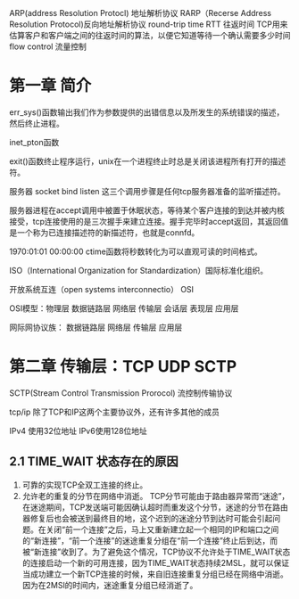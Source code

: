 

ARP(address Resolution Protocl) 地址解析协议
RARP（Recerse Address Resolution Protocol)反向地址解析协议
round-trip time   RTT  往返时间 TCP用来估算客户和客户端之间的往返时间的算法，以便它知道等待一个确认需要多少时间
flow control 流量控制

# 第一章 简介

err_sys()函数输出我们作为参数提供的出错信息以及所发生的系统错误的描述，然后终止进程。

inet_pton函数

exit()函数终止程序运行，unix在一个进程终止时总是关闭该进程所有打开的描述符。

服务器 socket   bind  listen  这三个调用步骤是任何tcp服务器准备的监听描述符。

服务器进程在accept调用中被置于休眠状态，等待某个客户连接的到达并被内核接受，tcp连接使用的是三次握手来建立连接。握手完毕时accept返回，其返回值是一个称为已连接描述符的新描述符，也就是connfd。

1970:01:01 00:00:00   ctime函数将秒数转化为可以直观可读的时间格式。

ISO（International  Organization  for  Standardization）国际标准化组织。

开放系统互连（open systems  interconnectio） OSI

OSI模型：物理层    数据链路层     网络层    传输层   会话层   表现层  应用层

网际网协议族： 数据链路层   网络层  传输层  应用层







# 第二章 传输层：TCP UDP SCTP

SCTP(Stream  Control Transmission Prorocol) 流控制传输协议

tcp/ip 除了TCP和IP这两个主要协议外，还有许多其他的成员

IPv4 使用32位地址     IPv6使用128位地址

## 2.1 TIME_WAIT 状态存在的原因

1. 可靠的实现TCP全双工连接的终止。
2. 允许老的重复的分节在网络中消逝。
   TCP分节可能由于路由器异常而“迷途”，在迷途期间，TCP发送端可能因确认超时而重发这个分节，迷途的分节在路由器修复后也会被送到最终目的地，这个迟到的迷途分节到达时可能会引起问题。在关闭“前一个连接”之后，马上又重新建立起一个相同的IP和端口之间的“新连接”，“前一个连接”的迷途重复分组在“前一个连接”终止后到达，而被“新连接”收到了。为了避免这个情况，TCP协议不允许处于TIME_WAIT状态的连接启动一个新的可用连接，因为TIME_WAIT状态持续2MSL，就可以保证当成功建立一个新TCP连接的时候，来自旧连接重复分组已经在网络中消逝。因为在2MSl的时间内，迷途重复分组已经消逝了。





















